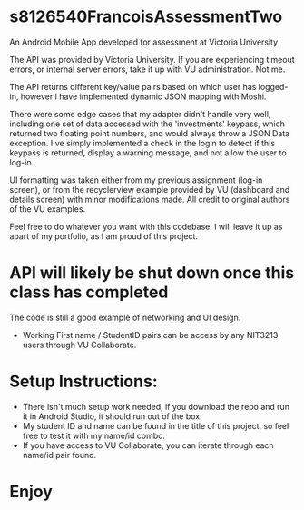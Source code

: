 # s8126540FrancoisAssessmentTwo
An Android Mobile App developed for assessment at Victoria University

The API was provided by Victoria University. If you are experiencing timeout errors, or internal server errors, take it up with VU administration. Not me.

The API returns different key/value pairs based on which user has logged-in, however I have implemented dynamic JSON mapping with Moshi.

There were some edge cases that my adapter didn't handle very well, including one set of data accessed with the 'investments' keypass, which returned two floating point numbers, and would always throw a JSON Data exception.
I've simply implemented a check in the login to detect if this keypass is returned, display a warning message, and not allow the user to log-in.

UI formatting was taken either from my previous assignment (log-in screen), or from the recyclerview example provided by VU (dashboard and details screen) with minor modifications made.
All credit to original authors of the VU examples.

Feel free to do whatever you want with this codebase.
I will leave it up as apart of my portfolio, as I am proud of this project.

# API will likely be shut down once this class has completed

The code is still a good example of networking and UI design.

- Working First name / StudentID pairs can be access by any NIT3213 users through VU Collaborate.

# Setup Instructions:

- There isn't much setup work needed, if you download the repo and run it in Android Studio, it should run out of the box. 
- My student ID and name can be found in the title of this project, so feel free to test it with my name/id combo.
- If you have access to VU Collaborate, you can iterate through each name/id pair found.


# Enjoy
